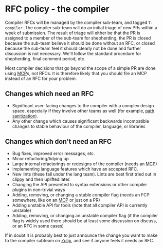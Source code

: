 # RFC policy - the compiler

Compiler RFCs will be managed by the compiler sub-team, and tagged `T-compiler`.
The compiler sub-team will do an initial triage of new PRs within a week of
submission. The result of triage will either be that the PR is assigned to a
member of the sub-team for shepherding, the PR is closed because the sub-team
believe it should be done without an RFC, or closed because the sub-team feel it
should clearly not be done and further discussion is not necessary. We'll follow
the standard procedure for shepherding, final comment period, etc.

Most compiler decisions that go beyond the scope of a simple PR are done using [MCP]s,
not RFCs. It is therefore likely that you should file an MCP instead of an RFC for your problem.

## Changes which need an RFC

* Significant user-facing changes to the compiler with a complex design space,
  especially if they involve other teams as well (for example, [path sanitization]).
* Any other change which causes significant backwards incompatible changes to stable
  behaviour of the compiler, language, or libraries

## Changes which don't need an RFC

* Bug fixes, improved error messages, etc.
* Minor refactoring/tidying up
* Large internal refactorings or redesigns of the compiler (needs an [MCP])
* Implementing language features which have an accepted RFC.
* New lints (these fall under the lang team). Lints are best first tried out in clippy
  and then uplifted later.
* Changing the API presented to syntax extensions or other compiler plugins in
  non-trivial ways
* Adding, removing, or changing a stable compiler flag
  (needs an FCP somewhere, like on an [MCP] or just on a PR)
* Adding unstable API for tools (note that all compiler API is currently unstable)
* Adding, removing, or changing an unstable compiler flag (if the compiler flag
  is widely used there should be at least some discussion on discuss, or an RFC
  in some cases)

If in doubt it is probably best to just announce the change you want to make to
the compiler subteam on [Zulip], and see if anyone feels it needs an RFC.

[MCP]: https://github.com/rust-lang/compiler-team/issues
[path sanitization]: https://github.com/delta-rs/rfcs/pull/3127
[Zulip]: https://rust-lang.zulipchat.com/#narrow/stream/131828-t-compiler

